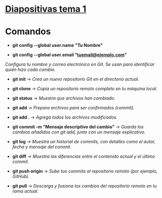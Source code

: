 # [Diapositivas tema 1](https://aula.ndtvirtual.com/inicio/pluginfile.php/19561/mod_resource/content/1/T0%20-%20Git%20%20Github.pdf)

# Comandos

- __git config --global user.name "Tu Nombre"__

- __git config --global user.email "tuemail@ejemplo.com"__

_Configura tu nombre y correo electrónico en Git. Se usan para identificar quién hizo cada cambio._

- __git init__ -> _Crea un nuevo repositorio Git en el directorio actual._
  
- __git clone <url-del-repositorio>__ -> _Copia un repositorio remoto completo en tu máquina local._
  
- __git status__ -> _Muestra que archivos han cambiado._
  
- __git add <archivo>__ -> _Prepara archivos para ser confirmados (commit)._
  
- __git add .__ -> _Agrega todos los archivos modificados._
  
- __git commit -m "Mensaje descriptivo del cambio"__ -> _Guarda los cambios añadidos con git add, junto con un mensaje explicativo._
  
- __git log__ -> _Muestra un historial de commits, con detalles como el autor, fecha y mensaje del commit._
  
- __git diff__ -> _Muestra las diferencias entre el contenido actual y el último commit._
  
- __git push origin <rama>__ -> _Sube tus commits al repositorio remoto (por ejemplo, GitHub)._
  
- __git pull__ -> _Descarga y fusiona los cambios del repositorio remoto en tu rama actual._
